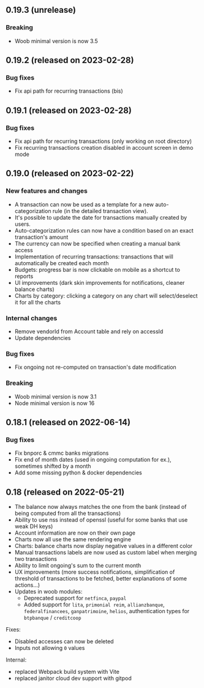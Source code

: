 ## 0.19.3 (unrelease)

### Breaking

- Woob minimal version is now 3.5

## 0.19.2 (released on 2023-02-28)

### Bug fixes

- Fix api path for recurring transactions (bis)

## 0.19.1 (released on 2023-02-28)

### Bug fixes

- Fix api path for recurring transactions (only working on root directory)
- Fix recurring transactions creation disabled in account screen in demo mode

## 0.19.0 (released on 2023-02-22)

### New features and changes

- A transaction can now be used as a template for a new auto-categorization
  rule (in the detailed transaction view).
- It's possible to update the date for transactions manually created by users.
- Auto-categorization rules can now have a condition based on an exact
  transaction's amount
- The currency can now be specified when creating a manual bank access
- Implementation of recurring transactions: transactions that will automatically
  be created each month
- Budgets: progress bar is now clickable on mobile as a shortcut to reports
- UI improvements (dark skin improvements for notifications, cleaner balance charts)
- Charts by category: clicking a category on any chart will select/deselect it for all the charts

### Internal changes

- Remove vendorId from Account table and rely on accessId
- Update dependencies

### Bug fixes

- Fix ongoing not re-computed on transaction's date modification

### Breaking

- Woob minimal version is now 3.1
- Node minimal version is now 16

## 0.18.1 (released on 2022-06-14)

### Bug fixes

- Fix bnporc & cmmc banks migrations
- Fix end of month dates (used in ongoing computation for ex.), sometimes shifted by a month
- Add some missing python & docker dependencies

## 0.18 (released on 2022-05-21)

- The balance now always matches the one from the bank (instead of being computed from all the transactions)
- Ability to use nss instead of openssl (useful for some banks that use weak DH keys)
- Account information are now on their own page
- Charts now all use the same rendering engine
- Charts: balance charts now display negative values in a different color
- Manual transactions labels are now used as custom label when merging two transactions
- Ability to limit ongoing's sum to the current month
- UX improvements (more success notifications, simplification of threshold of transactions to be fetched, better explanations of some actions…)
- Updates in woob modules:
    - Deprecated support for `netfinca`, `paypal`
    - Added support for `lita`, `primonial reim`, `allianzbanque`, `federalfinancees`, `ganpatrimoine`, `helios`, authentication types for `btpbanque` / `creditcoop`

Fixes:

- Disabled accesses can now be deleted
- Inputs not allowing `0` values

Internal:

- replaced Webpack build system with Vite
- replaced janitor cloud dev support with gitpod
